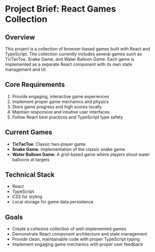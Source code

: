 # Project Brief: React Games Collection

## Overview
This project is a collection of browser-based games built with React and TypeScript. The collection currently includes several games such as TicTacToe, Snake Game, and Water Balloon Game. Each game is implemented as a separate React component with its own state management and UI.

## Core Requirements
1. Provide engaging, interactive game experiences
2. Implement proper game mechanics and physics
3. Store game progress and high scores locally
4. Maintain responsive and intuitive user interfaces
5. Follow React best practices and TypeScript type safety

## Current Games
- **TicTacToe**: Classic two-player game
- **Snake Game**: Implementation of the classic snake game
- **Water Balloon Game**: A grid-based game where players shoot water balloons at targets

## Technical Stack
- React
- TypeScript
- CSS for styling
- Local storage for game data persistence

## Goals
- Create a cohesive collection of well-implemented games
- Demonstrate React component architecture and state management
- Provide clean, maintainable code with proper TypeScript typing
- Implement engaging game mechanics with proper user feedback
